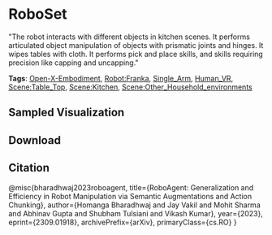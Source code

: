 # RoboSet

"The robot interacts with different objects in kitchen scenes. It performs articulated object manipulation of objects with prismatic joints and hinges. It wipes tables with cloth. It performs pick and place skills, and skills requiring precision like capping and uncapping."

**Tags**: [Open-X-Embodiment](https://github.com/KeplerC/oed-playground/tree/main/pages/tags/Open-X-Embodiment.md), [Robot:Franka](https://github.com/KeplerC/oed-playground/tree/main/pages/tags/Robot:Franka.md), [Single_Arm](https://github.com/KeplerC/oed-playground/tree/main/pages/tags/Single_Arm.md), [Human_VR](https://github.com/KeplerC/oed-playground/tree/main/pages/tags/Human_VR.md), [Scene:Table_Top](https://github.com/KeplerC/oed-playground/tree/main/pages/tags/Scene:Table_Top.md), [Scene:Kitchen](https://github.com/KeplerC/oed-playground/tree/main/pages/tags/Scene:Kitchen.md), [Scene:Other_Household_environments](https://github.com/KeplerC/oed-playground/tree/main/pages/tags/Scene:Other_Household_environments.md)

## Sampled Visualization



## Download



## Citation

@misc{bharadhwaj2023roboagent,
                            title={RoboAgent: Generalization and Efficiency in Robot Manipulation via Semantic Augmentations and Action Chunking},
                            author={Homanga Bharadhwaj and Jay Vakil and Mohit Sharma and Abhinav Gupta and Shubham Tulsiani and Vikash Kumar},
                            year={2023},
                            eprint={2309.01918},
                            archivePrefix={arXiv},
                            primaryClass={cs.RO}
                      }